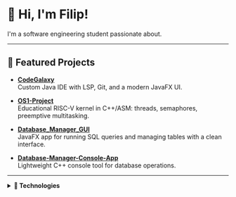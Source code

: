 # 👋 Hi, I'm Filip!

I'm a software engineering student passionate about.

---

## 🚀 Featured Projects

- **[CodeGalaxy](https://github.com/fili5rovic/CodeGalaxy)**  
  Custom Java IDE with LSP, Git, and a modern JavaFX UI.

- **[OS1-Project](https://github.com/fili5rovic/OS1-Project)**  
  Educational RISC-V kernel in C++/ASM: threads, semaphores, preemptive multitasking.

- **[Database_Manager_GUI](https://github.com/fili5rovic/Database_Manager_GUI)**  
  JavaFX app for running SQL queries and managing tables with a clean interface.

- **[Database-Manager-Console-App](https://github.com/fili5rovic/Database-Manager-Console-App)**  
  Lightweight C++ console tool for database operations.

---

<details>
  <summary><b>🧰 Technologies</b></summary>
  
  Java, C++, Python, JavaFX, SQL, TypeScript, JavaScript, Assembly, REST, JNI, MySQL, Git, CSS
</details>
